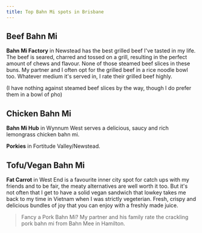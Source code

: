 ```yaml
---
title: Top Bahn Mi spots in Brisbane
---
```

## Beef Bahn Mi

**Bahn Mi Factory** in Newstead has the best grilled beef I've tasted in my life. The beef is seared, charred and tossed on a grill, resulting in the perfect amount of chews and flavour. None of those steamed beef slices in these buns. My partner and I often opt for the grilled beef in a rice noodle bowl too. Whatever medium it's served in, I rate their grilled beef highly.

(I have nothing against steamed beef slices by the way, though I do prefer them in a bowl of pho)
## Chicken Bahn Mi

**Bahn Mi Hub** in Wynnum West serves a delicious, saucy and rich lemongrass chicken bahn mi.

**Porkies** in Fortitude Valley/Newstead.

## Tofu/Vegan Bahn Mi

**Fat Carrot** in West End is a favourite inner city spot for catch ups with my friends and to be fair, the meaty alternatives are well worth it too. But it's not often that I get to have a solid vegan sandwich that lowkey takes me back to my time in Vietnam when I was strictly vegeterian. Fresh, crispy and delicious bundles of joy that you can enjoy with a freshly made juice.

> Fancy a Pork Bahn Mi? My partner and his family rate the crackling pork bahn mi from Bahn Mee in Hamilton.